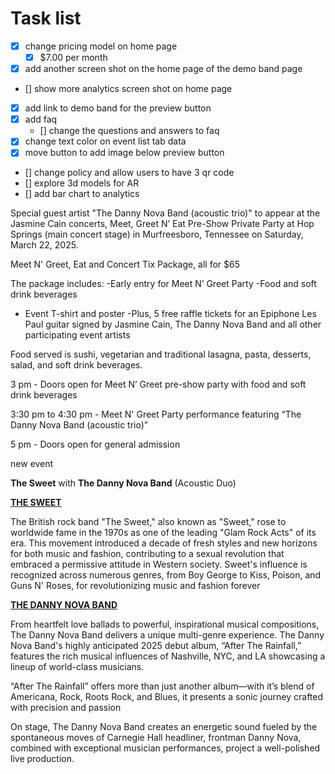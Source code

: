 # Task list 

- [x] change pricing model on home page 
  - [x] $7.00 per month 
- [x] add another screen shot on the home page of the demo band page 
- [] show more analytics screen shot on home page 
- [x] add link to demo band for the preview button 
- [x] add faq 
  - [] change the questions and answers to faq
- [x] change text color on event list tab data 
- [x] move button to add image below preview button 
- [] change policy and allow users to have 3 qr code 
- [] explore 3d models for AR 
- [] add bar chart to analytics 

Special guest artist "The Danny Nova Band (acoustic trio)" to appear at the Jasmine Cain concerts, Meet, Greet N’ Eat Pre-Show Private Party at Hop Springs (main concert stage) in Murfreesboro, Tennessee on Saturday, March 22, 2025. 

Meet N' Greet, Eat and Concert Tix Package, all for $65 

The package includes:
 -Early entry for Meet N’ Greet Party 
-Food and soft drink beverages
 - Event T-shirt and poster
 -Plus, 5 free raffle tickets for an Epiphone Les Paul guitar signed by Jasmine Cain, The Danny Nova Band and all other participating event artists

 Food served is sushi, vegetarian and traditional lasagna, pasta, desserts, salad, and soft drink beverages. 

3 pm - Doors open for Meet N’ Greet pre-show party with food and soft drink beverages 

3:30 pm to 4:30 pm - Meet N' Greet Party performance featuring “The Danny Nova Band (acoustic trio)”

 5 pm - Doors open for general admission



 new event 

 <p><strong>The Sweet</strong> with <strong>The Danny Nova Band</strong> (Acoustic Duo)</p><p></p><p></p><p><strong><u>THE SWEET</u></strong></p><p></p><p>The British rock band "The Sweet," also known as "Sweet," rose to worldwide fame in the 1970s as one of the leading "Glam Rock Acts" of its era. This movement introduced a decade of fresh styles and new horizons for both music and fashion, contributing to a sexual revolution that embraced a permissive attitude in Western society. Sweet's influence is recognized across numerous genres, from Boy George to Kiss, Poison, and Guns N' Roses, for revolutionizing music and fashion forever</p><p></p><p></p><p><strong><u>THE DANNY NOVA BAND</u></strong></p><p></p><p>From heartfelt love ballads to powerful, inspirational musical compositions, The Danny Nova Band delivers a unique multi-genre experience. The Danny Nova Band's highly anticipated 2025 debut album, “After The Rainfall,” features the rich musical influences of Nashville, NYC, and LA showcasing a lineup of world-class musicians.&nbsp;</p><p></p><p>“After The Rainfall” offers more than just another album—with it’s blend of Americana, Rock, Roots Rock, and Blues, it presents a sonic journey crafted with precision and passion</p><p></p><p>On stage, The Danny Nova Band creates an energetic sound fueled by the spontaneous moves of Carnegie Hall headliner, frontman Danny Nova, combined with exceptional musician performances, project a well-polished live production.</p>
